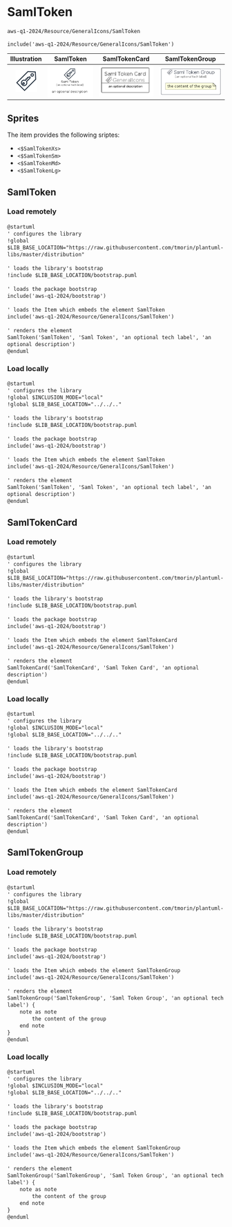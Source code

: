 # SamlToken


```text
aws-q1-2024/Resource/GeneralIcons/SamlToken
```

```text
include('aws-q1-2024/Resource/GeneralIcons/SamlToken')
```



| Illustration | SamlToken | SamlTokenCard | SamlTokenGroup |
| :---: | :---: | :---: | :---: |
| ![illustration for Illustration](../../../aws-q1-2024/Resource/GeneralIcons/SamlToken.png) | ![illustration for SamlToken](../../../aws-q1-2024/Resource/GeneralIcons/SamlToken.Local.png) | ![illustration for SamlTokenCard](../../../aws-q1-2024/Resource/GeneralIcons/SamlTokenCard.Local.png) | ![illustration for SamlTokenGroup](../../../aws-q1-2024/Resource/GeneralIcons/SamlTokenGroup.Local.png) |



## Sprites
The item provides the following sriptes:

- `<$SamlTokenXs>`
- `<$SamlTokenSm>`
- `<$SamlTokenMd>`
- `<$SamlTokenLg>`





## SamlToken

### Load remotely
```plantuml
@startuml
' configures the library
!global $LIB_BASE_LOCATION="https://raw.githubusercontent.com/tmorin/plantuml-libs/master/distribution"

' loads the library's bootstrap
!include $LIB_BASE_LOCATION/bootstrap.puml

' loads the package bootstrap
include('aws-q1-2024/bootstrap')

' loads the Item which embeds the element SamlToken
include('aws-q1-2024/Resource/GeneralIcons/SamlToken')

' renders the element
SamlToken('SamlToken', 'Saml Token', 'an optional tech label', 'an optional description')
@enduml
```

### Load locally
```plantuml
@startuml
' configures the library
!global $INCLUSION_MODE="local"
!global $LIB_BASE_LOCATION="../../.."

' loads the library's bootstrap
!include $LIB_BASE_LOCATION/bootstrap.puml

' loads the package bootstrap
include('aws-q1-2024/bootstrap')

' loads the Item which embeds the element SamlToken
include('aws-q1-2024/Resource/GeneralIcons/SamlToken')

' renders the element
SamlToken('SamlToken', 'Saml Token', 'an optional tech label', 'an optional description')
@enduml
```

## SamlTokenCard

### Load remotely
```plantuml
@startuml
' configures the library
!global $LIB_BASE_LOCATION="https://raw.githubusercontent.com/tmorin/plantuml-libs/master/distribution"

' loads the library's bootstrap
!include $LIB_BASE_LOCATION/bootstrap.puml

' loads the package bootstrap
include('aws-q1-2024/bootstrap')

' loads the Item which embeds the element SamlTokenCard
include('aws-q1-2024/Resource/GeneralIcons/SamlToken')

' renders the element
SamlTokenCard('SamlTokenCard', 'Saml Token Card', 'an optional description')
@enduml
```

### Load locally
```plantuml
@startuml
' configures the library
!global $INCLUSION_MODE="local"
!global $LIB_BASE_LOCATION="../../.."

' loads the library's bootstrap
!include $LIB_BASE_LOCATION/bootstrap.puml

' loads the package bootstrap
include('aws-q1-2024/bootstrap')

' loads the Item which embeds the element SamlTokenCard
include('aws-q1-2024/Resource/GeneralIcons/SamlToken')

' renders the element
SamlTokenCard('SamlTokenCard', 'Saml Token Card', 'an optional description')
@enduml
```

## SamlTokenGroup

### Load remotely
```plantuml
@startuml
' configures the library
!global $LIB_BASE_LOCATION="https://raw.githubusercontent.com/tmorin/plantuml-libs/master/distribution"

' loads the library's bootstrap
!include $LIB_BASE_LOCATION/bootstrap.puml

' loads the package bootstrap
include('aws-q1-2024/bootstrap')

' loads the Item which embeds the element SamlTokenGroup
include('aws-q1-2024/Resource/GeneralIcons/SamlToken')

' renders the element
SamlTokenGroup('SamlTokenGroup', 'Saml Token Group', 'an optional tech label') {
    note as note
        the content of the group
    end note
}
@enduml
```

### Load locally
```plantuml
@startuml
' configures the library
!global $INCLUSION_MODE="local"
!global $LIB_BASE_LOCATION="../../.."

' loads the library's bootstrap
!include $LIB_BASE_LOCATION/bootstrap.puml

' loads the package bootstrap
include('aws-q1-2024/bootstrap')

' loads the Item which embeds the element SamlTokenGroup
include('aws-q1-2024/Resource/GeneralIcons/SamlToken')

' renders the element
SamlTokenGroup('SamlTokenGroup', 'Saml Token Group', 'an optional tech label') {
    note as note
        the content of the group
    end note
}
@enduml
```

